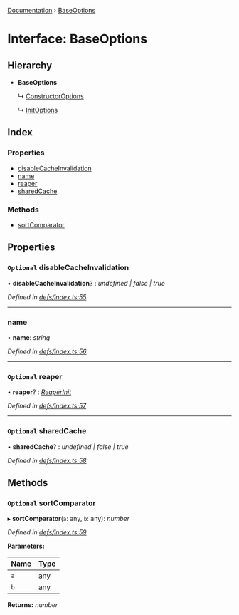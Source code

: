 [Documentation](../README.md) › [BaseOptions](baseoptions.md)

# Interface: BaseOptions

## Hierarchy

* **BaseOptions**

  ↳ [ConstructorOptions](constructoroptions.md)

  ↳ [InitOptions](initoptions.md)

## Index

### Properties

* [disableCacheInvalidation](baseoptions.md#optional-disablecacheinvalidation)
* [name](baseoptions.md#name)
* [reaper](baseoptions.md#optional-reaper)
* [sharedCache](baseoptions.md#optional-sharedcache)

### Methods

* [sortComparator](baseoptions.md#optional-sortcomparator)

## Properties

### `Optional` disableCacheInvalidation

• **disableCacheInvalidation**? : *undefined | false | true*

*Defined in [defs/index.ts:55](https://github.com/badbatch/cachemap/blob/40e3bea/packages/core/src/defs/index.ts#L55)*

___

###  name

• **name**: *string*

*Defined in [defs/index.ts:56](https://github.com/badbatch/cachemap/blob/40e3bea/packages/core/src/defs/index.ts#L56)*

___

### `Optional` reaper

• **reaper**? : *[ReaperInit](../README.md#reaperinit)*

*Defined in [defs/index.ts:57](https://github.com/badbatch/cachemap/blob/40e3bea/packages/core/src/defs/index.ts#L57)*

___

### `Optional` sharedCache

• **sharedCache**? : *undefined | false | true*

*Defined in [defs/index.ts:58](https://github.com/badbatch/cachemap/blob/40e3bea/packages/core/src/defs/index.ts#L58)*

## Methods

### `Optional` sortComparator

▸ **sortComparator**(`a`: any, `b`: any): *number*

*Defined in [defs/index.ts:59](https://github.com/badbatch/cachemap/blob/40e3bea/packages/core/src/defs/index.ts#L59)*

**Parameters:**

Name | Type |
------ | ------ |
`a` | any |
`b` | any |

**Returns:** *number*
